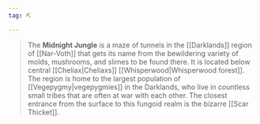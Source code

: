 ```yaml
---
tag: ⛏️

---
```

> The **Midnight Jungle** is a maze of tunnels in the [[Darklands]] region of [[Nar-Voth]] that gets its name from the bewildering variety of molds, mushrooms, and slimes to be found there. It is located below central [[Cheliax|Cheliaxs]] [[Whisperwood|Whisperwood forest]]. The region is home to the largest population of [[Vegepygmy|vegepygmies]] in the Darklands, who live in countless small tribes that are often at war with each other. The closest entrance from the surface to this fungoid realm is the bizarre [[Scar Thicket]].








